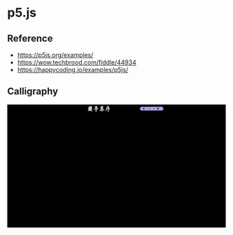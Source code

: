 # p5.js

## Reference

- https://p5js.org/examples/
- https://wow.techbrood.com/fiddle/44934
- https://happycoding.io/examples/p5js/

## Calligraphy

![gif](calligraphy/calligraphy.gif)
